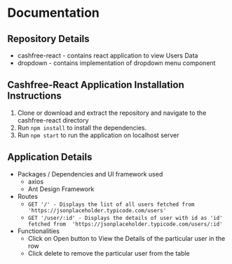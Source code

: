 # Documentation

## Repository Details
- cashfree-react - contains react application to view Users Data
- dropdown - contains implementation of dropdown menu component

## Cashfree-React Application Installation Instructions
1. Clone or download and extract the repository and navigate to the cashfree-react directory
2. Run ```npm install``` to install the dependencies.
3. Run ```npm start``` to run the application on localhost server

## Application Details
- Packages / Dependencies and UI framework used
  - axios
  - Ant Design Framework
- Routes 
  - ```GET '/' - Displays the list of all users fetched from  'https://jsonplaceholder.typicode.com/users' ```
  - ```GET '/user/:id' - Displays the details of user with id as 'id' fetched from  'https://jsonplaceholder.typicode.com/users/:id' ```
- Functionalities
  -  Click on Open button to View the Details of the particular user in the row
  - Click delete to remove the particular user from the table